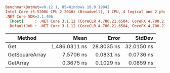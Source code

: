 ``` ini

BenchmarkDotNet=v0.12.1, OS=Windows 10.0.19042
Intel Core i5-5200U CPU 2.20GHz (Broadwell), 1 CPU, 4 logical and 2 physical cores
.NET Core SDK=3.1.406
  [Host]     : .NET Core 3.1.12 (CoreCLR 4.700.21.6504, CoreFX 4.700.21.6905), X64 RyuJIT
  DefaultJob : .NET Core 3.1.12 (CoreCLR 4.700.21.6504, CoreFX 4.700.21.6905), X64 RyuJIT


```
|         Method |          Mean |      Error |     StdDev |
|--------------- |--------------:|-----------:|-----------:|
|            Get | 1,486.0311 ns | 28.8035 ns | 32.0150 ns |
| GetSquareArray |     7.5706 ns |  0.0831 ns |  0.0736 ns |
|       GetArray |     0.3675 ns |  0.1029 ns |  0.0859 ns |
